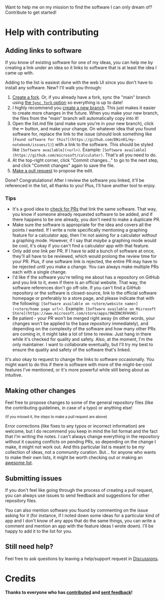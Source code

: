 Want to help me on my mission to find the software I can only dream of? Contribute to get started!

# Help with contributing

## Adding links to software

If you know of existing software for one of my ideas, you can help me by creating a link under an idea so it links to software that is at least the idea I came up with.

Adding to the list is easiest done with the web UI since you don't have to install any software. New? I'll walk you through:

1. [Create a fork](https://docs.github.com/en/get-started/quickstart/fork-a-repo#forking-a-repository). Or, if you already have a fork, sync the "main" branch using [the `Sync fork` option](https://docs.github.com/assets/cb-18605/images/help/repository/sync-fork-dropdown.png) so everything is up to date!
2. I highly recommend you [create a new branch](https://docs.github.com/en/pull-requests/collaborating-with-pull-requests/proposing-changes-to-your-work-with-pull-requests/creating-and-deleting-branches-within-your-repository#creating-a-branch). This just makes it easier to create more changes in the future. When you make your new branch, the files from the "main" branch will automatically copy into it!
3. Open the list.md file (and make sure you're in your new branch), click the ✏ button, and make your change. On whatever idea that you found software for, replace the link to the issue (should look something like `[Found software for this?](https://github.com/DNin01/my-notebook/issues/1)`) with a link to the software. This should be styled like `[Software available](<url>)`. Example: `[Software available](https://github.com/microsoft/calculator)`. That's all you need to do.
4. At the top-right corner, click "Commit changes..." to go to the next step, and click "Commit changes" again to save the file.
5. [Make a pull request](https://docs.github.com/en/pull-requests/collaborating-with-pull-requests/proposing-changes-to-your-work-with-pull-requests/creating-a-pull-request-from-a-fork) to propose the edit.

Done? Congratulations! After I review the software you linked, it'll be referenced in the list, all thanks to you! Plus, I'll have another tool to enjoy.

### Tips

- It's a good idea to [check for PRs](https://github.com/DNin01/my-notebook/pulls) that link the same software. That way, you know if someone already requested software to be added, and if there happens to be one already, you don't need to make a duplicate PR.
- Make sure the software is appropriate for the idea and covers all the points I wanted. If I write a note specifically mentioning a graphing feature for a calculator app, then I'm not asking for a calculator _without_ a graphing mode. However, if I say that _maybe_ a graphing mode would be cool, it's okay if you can't find a calculator app with that feature.
- Only add one link per PR. If I have to add a bunch of software at once, they'll all have to be reviewed, which would prolong the review time for your PR. Plus, if one software link is rejected, the entire PR may have to be rejected until you make a change. You can always make multiple PRs each with a single change.
- I'd like if the software you're telling me about has a repository on GitHub and you link to it, even if there is an official website. That way, the software references don't go off-site. If you can't find a GitHub repository or the software is closed-source, link to the official software homepage or preferably to a store page, and please indicate that with the following: `[Software available on <store/website name>](<store/home page url>)`. Example: `[Software available on Microsoft Store](https://www.microsoft.com/store/apps/9WZDNCRFHVN5)`
- Be patient - your PR won't be merged right away (in other words, your changes won't be applied to the base repository immediately), and depending on the complexity of the software and how many other PRs are coming in, it might take a lot of time to review. Just hang in there while it's checked for quality and safety. Also, at the moment, I'm the only maintainer. I want to collaborate eventually, but I'll try my best to ensure the quality and safety of the software that's linked.

It's also okay to request to change the links to software occasionally. You might want to do this if there is software with more of the might-be-cool features I've mentioned, or it's more powerful while still being about as intuitive.

## Making other changes

Feel free to propose changes to some of the general repository files (like the contributing guidelines, in case of a typo) or anything else!

<sup>(If you missed it, the steps to make a pull request are above)</sup>

Error corrections (like fixes to any typos or incorrect information) are welcome, but I do recommend you keep in mind the list format and the fact that _I'm_ writing the notes. I can't always change everything in the repository without it causing conflicts on pending PRs, so depending on the change I make, it might not work out. And this particular list is meant to be _my_ collection of ideas, not a community curation. But... for anyone who wants to make their own lists, it might be worth checking out or making an [awesome list](https://github.com/topics/awesome).

## Submitting issues

If you don't feel like going through the process of creating a pull request, you can always use issues to send feedback and suggestions for other repository files.

You can also mention software you found by commenting on the issue asking for it (for instance, if I noted down some ideas for a particular kind of app and I don't know of any apps that do the same things, you can write a comment and mention an app with the feature ideas I wrote down). I'll be happy to add it to the list for you.

## Still need help?

Feel free to ask questions by leaving a help/support request in [Discussions](https://github.com/DNin01/my-notebook/discussions/categories/help-support).

# Credits

**Thanks to everyone who has [contributed](https://github.com/DNin01/my-notebook/graphs/contributors) and [sent feedback](https://github.com/DNin01/my-notebook/issues?q=is%3Aissue+is%3Aclosed+reason%3Acomplete)!**
